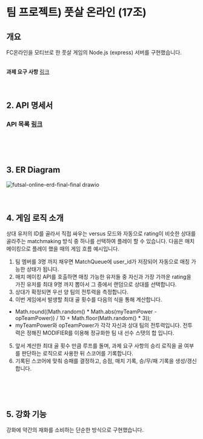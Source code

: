 # 팀 프로젝트) 풋살 온라인 (17조)

## 개요
FC온라인을 모티브로 한 풋살 게임의 Node.js (express) 서버를 구현했습니다.
<br>
<br>

**과제 요구 사항** [링크](https://teamsparta.notion.site/Node-js-cd42858726694646b3cf1a656a573714)
<br>
<br>
<br>

## 2. API 명세서
### API 목록 [링크](https://www.notion.so/teamsparta/e422163c6cc74be88aa779e8e88e92c2?v=df653fdd03fd4d4a994f17773ce388c0&pvs=4)
<br>
<br>
<br>

## 3. ER Diagram
![futsal-online-erd-final-final drawio](https://github.com/donkim1212/futsal-online/assets/32076275/194623ec-d923-4714-9135-b51af559bfe6)
<br>
<br>
<br>

## 4. 게임 로직 소개
상대 유저의 ID를 골라서 직접 싸우는 versus 모드와 자동으로 rating이 비슷한 상대를 골라주는 matchmaking 방식 중 하나를 선택하여 플레이 할 수 있습니다. 다음은 매치 메이킹으로 플레이 했을 때의 게임 흐름 예시입니다.

1. 팀 멤버를 3명 까지 채우면 MatchQueue에 user_id가 저장되어 자동으로 매칭 가능한 상태가 됩니다.
2. 매치 메이킹 API를 호출하면 매칭 가능한 유저들 중 자신과 가장 가까운 rating을 가진 유저를 최대 9명 까지 뽑아서 그 중에서 랜덤으로 상대를 선택합니다.
3. 상대가 확정되면 우선 양 팀의 전투력을 측정합니다.
4. 이번 게임에서 발생할 최대 골 횟수를 다음의 식을 통해 계산합니다.
 - Math.round((Math.random() * Math.abs(myTeamPower - opTeamPower)) / 10 + Math.floor(Math.random() * 3));
 - myTeamPower와 opTeamPower가 각각 자신과 상대 팀의 전투력입니다. 전투력은 정해진 MODIFIER를 이용해 정규화한 팀 내 선수 스탯의 합 입니다.
5. 앞서 계산한 최대 골 횟수 만큼 루프를 돌며, 과제 요구 사항의 승리 로직을 골 여부를 판단하는 로직으로 사용한 뒤 스코어를 기록합니다.
6. 기록된 스코어에 맞춰 승패를 결정하고, 승점, 매치 기록, 승/무/패 기록을 생성/갱신합니다.
<br>
<br>
<br>

## 5. 강화 기능
강화에 약간의 재화를 소비하는 단순한 방식으로 구현했습니다.
